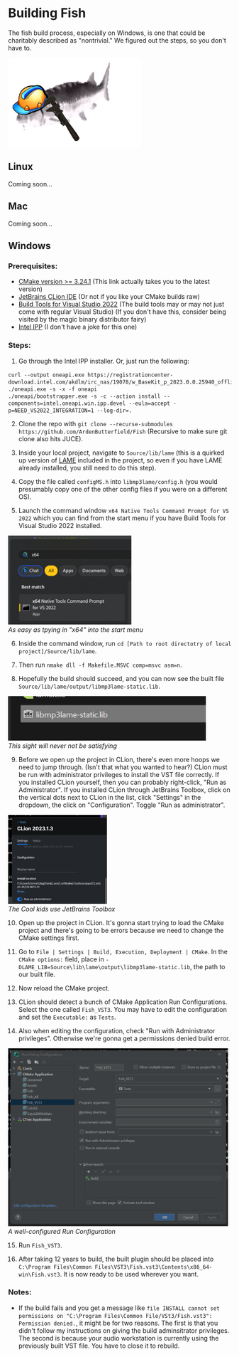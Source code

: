
# Building Fish

The fish build process, especially on Windows, is one that could be charitably described as "nontrivial." We figured out the steps, so you don't have to.

<img src="images/building/building_fish.png" height="200" alt="building fish">

## Linux

Coming soon...

## Mac

Coming soon...

## Windows

### Prerequisites:
* [CMake version >= 3.24.1](https://cmake.org/download/) (This link actually takes you to the latest version)
* [JetBrains CLion IDE](https://www.jetbrains.com/clion/) (Or not if you like your CMake builds raw)
* [Build Tools for Visual Studio 2022](https://aka.ms/vs/17/release/vs_BuildTools.exe) (The build tools may or may not just come with regular Visual Studio) (If you don't have this, consider being visited by the magic binary distributor fairy)
* [Intel IPP](https://www.intel.com/content/www/us/en/developer/tools/oneapi/ipp.html) (I don't have a joke for this one)

### Steps:

1. Go through the Intel IPP installer. Or, just run the following:

```
curl --output oneapi.exe https://registrationcenter-download.intel.com/akdlm/irc_nas/19078/w_BaseKit_p_2023.0.0.25940_offline.exe
./oneapi.exe -s -x -f oneapi
./oneapi/bootstrapper.exe -s -c --action install --components=intel.oneapi.win.ipp.devel --eula=accept -p=NEED_VS2022_INTEGRATION=1 --log-dir=.
```

2. Clone the repo with `git clone --recurse-submodules https://github.com/ArdenButterfield/Fish` (Recursive to make sure git clone also hits JUCE).

3. Inside your local project, navigate to `Source/lib/lame` (this is a quirked up version of [LAME](https://lame.sourceforge.io/) included in the project, so even if you have LAME already installed, you still need to do this step).

4. Copy the file called `configMS.h` into `libmp3lame/config.h` (you would presumably copy one of the other config files if you were on a different OS).

5. Launch the command window `x64 Native Tools Command Prompt for VS 2022` which you can find from the start menu if you have Build Tools for Visual Studio 2022 installed.

<p>
    <img src="images/building/start_menu.png" height="200" alt="As easy as tpying in 'x64' into the start menu">
    <br>
    <em>As easy as tpying in "x64" into the start menu</em>
</p>

6. Inside the command window, run `cd [Path to root directotry of local project]/Source/lib/lame`.

7. Then run `nmake dll -f Makefile.MSVC comp=msvc asm=n`.

8. Hopefully the build should succeed, and you can now see the built file `Source/lib/lame/output/libmp3lame-static.lib`.

<p>
    <img src="images/building/legendary_artifact.png" height="100" alt="This sight will never not be satisfying">
    <br>
    <em>This sight will never not be satisfying</em>
</p>

9. Before we open up the project in CLion, there's even more hoops we need to jump through. (Isn't that what you wanted to hear?) CLion must be run with administrator privileges to install the VST file correctly. If you installed CLion yourself, then you can probably right-click, "Run as Administrator". If you installed CLion through JetBrains Toolbox, click on the vertical dots next to CLion in the list, click "Settings" in the dropdown, the click on "Configuration". Toggle "Run as administrator".

<p>
    <img src="images/building/toolbox_settings.png" height="200" alt="The Cool kids use JetBrains Toolbox">
    <br>
    <em>The Cool kids use JetBrains Toolbox</em>
</p>

10. Open up the project in CLion. It's gonna start trying to load the CMake project and there's going to be errors because we need to change the CMake settings first.

11. Go to `File | Settings | Build, Execution, Deployment | CMake`. In the `CMake options:` field, place in `-DLAME_LIB=Source\lib\lame\output\libmp3lame-static.lib`, the path to our built file.

12. Now reload the CMake project.

13. CLion should detect a bunch of CMake Application Run Configurations. Select the one called `Fish_VST3`. You may have to edit the configuration and set the `Executable:` as `Tests`.

14. Also when editing the configuration, check "Run with Administrator privileges". Otherwise we're gonna get a permissions denied build error.

<p>
    <img src="images/building/run_config.png" height="400" alt="A well-configured Run Configuration">
    <br>
    <em>A well-configured Run Configuration</em>
</p>

15. Run `Fish_VST3`.

16. After taking 12 years to build, the built plugin should be placed into `C:\Program Files\Common Files\VST3\Fish.vst3\Contents\x86_64-win\Fish.vst3`. It is now ready to be used wherever you want.

### Notes:

* If the build fails and you get a message like `file INSTALL cannot set permissions on "C:\Program Files\Common File/VSt3/Fish.vst3": Permission denied.`, it might be for two reasons. The first is that you didn't follow my instructions on giving the build adminsitrator privileges. The second is because your audio workstation is currently using the previously built VST file. You have to close it to rebuild.
